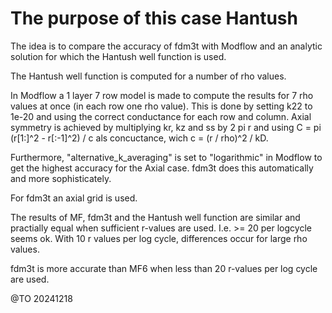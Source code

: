 # The purpose of this case Hantush

The idea is to compare the accuracy of fdm3t with Modflow and an analytic solution for which the Hantush well function is used.

The Hantush well function is computed for a number of rho values.

In Modflow a 1 layer 7 row model is made to compute the results for 7 rho values at once (in each row one rho value). This is done by setting k22 to 1e-20 and using the correct conductance for each row and column.
Axial symmetry is achieved by multiplying kr, kz and ss by 2 pi r and using C = pi (r[1:]^2 - r[:-1]^2) / c als concuctance, wich c = (r / rho)^2 / kD.

Furthermore, "alternative_k_averaging" is set to "logarithmic" in Modflow to get the highest accuracy for the Axial case. fdm3t does this automatically and more sophisticately.

For fdm3t an axial grid is used.

The results of MF, fdm3t and the Hantush well function are similar and practially equal when sufficient r-values are used. I.e. >= 20 per logcycle seems ok. With 10 r values per log cycle, differences occur for large rho values.

fdm3t is more accurate than MF6 when less than 20 r-values per log cycle are used.


@TO 20241218
